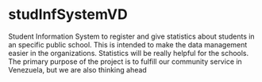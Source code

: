 # studInfSystemVD
Student Information System to register and give statistics about students in an specific public school. This is intended to make the data management easier in the organizations. Statistics will be really helpful for the schools.
The primary purpose of the project is to fulfill our community service in Venezuela, but we are also thinking ahead
